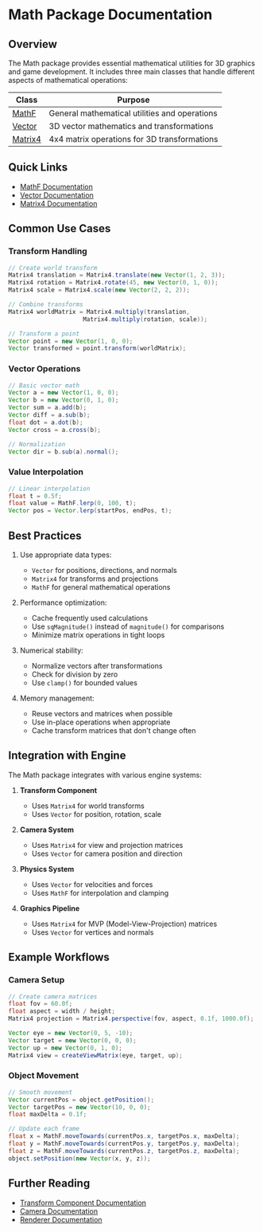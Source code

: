 # Math Package Documentation

## Overview
The Math package provides essential mathematical utilities for 3D graphics and game development. It includes three main classes that handle different aspects of mathematical operations:

| Class | Purpose |
|-------|----------|
| [MathF](MathF.md) | General mathematical utilities and operations |
| [Vector](Vector.md) | 3D vector mathematics and transformations |
| [Matrix4](Matrix4.md) | 4x4 matrix operations for 3D transformations |

## Quick Links
- [MathF Documentation](MathF.md)
- [Vector Documentation](Vector.md)
- [Matrix4 Documentation](Matrix4.md)

## Common Use Cases

### Transform Handling
```java
// Create world transform
Matrix4 translation = Matrix4.translate(new Vector(1, 2, 3));
Matrix4 rotation = Matrix4.rotate(45, new Vector(0, 1, 0));
Matrix4 scale = Matrix4.scale(new Vector(2, 2, 2));

// Combine transforms
Matrix4 worldMatrix = Matrix4.multiply(translation, 
                     Matrix4.multiply(rotation, scale));

// Transform a point
Vector point = new Vector(1, 0, 0);
Vector transformed = point.transform(worldMatrix);
```

### Vector Operations
```java
// Basic vector math
Vector a = new Vector(1, 0, 0);
Vector b = new Vector(0, 1, 0);
Vector sum = a.add(b);
Vector diff = a.sub(b);
float dot = a.dot(b);
Vector cross = a.cross(b);

// Normalization
Vector dir = b.sub(a).normal();
```

### Value Interpolation
```java
// Linear interpolation
float t = 0.5f;
float value = MathF.lerp(0, 100, t);
Vector pos = Vector.lerp(startPos, endPos, t);
```

## Best Practices

1. Use appropriate data types:
   - `Vector` for positions, directions, and normals
   - `Matrix4` for transforms and projections
   - `MathF` for general mathematical operations

2. Performance optimization:
   - Cache frequently used calculations
   - Use `sqMagnitude()` instead of `magnitude()` for comparisons
   - Minimize matrix operations in tight loops

3. Numerical stability:
   - Normalize vectors after transformations
   - Check for division by zero
   - Use `clamp()` for bounded values

4. Memory management:
   - Reuse vectors and matrices when possible
   - Use in-place operations when appropriate
   - Cache transform matrices that don't change often

## Integration with Engine

The Math package integrates with various engine systems:

1. **Transform Component**
   - Uses `Matrix4` for world transforms
   - Uses `Vector` for position, rotation, scale

2. **Camera System**
   - Uses `Matrix4` for view and projection matrices
   - Uses `Vector` for camera position and direction

3. **Physics System**
   - Uses `Vector` for velocities and forces
   - Uses `MathF` for interpolation and clamping

4. **Graphics Pipeline**
   - Uses `Matrix4` for MVP (Model-View-Projection) matrices
   - Uses `Vector` for vertices and normals

## Example Workflows

### Camera Setup
```java
// Create camera matrices
float fov = 60.0f;
float aspect = width / height;
Matrix4 projection = Matrix4.perspective(fov, aspect, 0.1f, 1000.0f);

Vector eye = new Vector(0, 5, -10);
Vector target = new Vector(0, 0, 0);
Vector up = new Vector(0, 1, 0);
Matrix4 view = createViewMatrix(eye, target, up);
```

### Object Movement
```java
// Smooth movement
Vector currentPos = object.getPosition();
Vector targetPos = new Vector(10, 0, 0);
float maxDelta = 0.1f;

// Update each frame
float x = MathF.moveTowards(currentPos.x, targetPos.x, maxDelta);
float y = MathF.moveTowards(currentPos.y, targetPos.y, maxDelta);
float z = MathF.moveTowards(currentPos.z, targetPos.z, maxDelta);
object.setPosition(new Vector(x, y, z));
```

## Further Reading
- [Transform Component Documentation](../Component.md)
- [Camera Documentation](../Camera.md)
- [Renderer Documentation](../Renderer.md)
